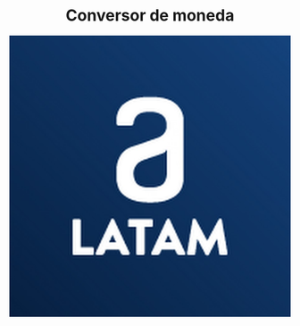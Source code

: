 <h1 align="center"> Conversor de moneda</h1>

![logo de alura](https://github.com/MonseAE/alura_conversorDeMoneda/blob/main/assets/logo_alura.jpg?raw=true)
